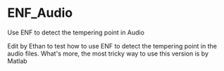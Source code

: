 # ENF_Audio
Use ENF to detect the tempering point in Audio

Edit by Ethan to test how to use ENF to detect the tempering point in the audio files.
What's more, the most tricky way to use this version is by Matlab
